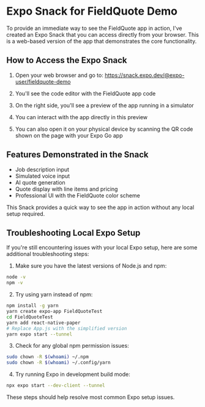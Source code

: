 # Expo Snack for FieldQuote Demo

To provide an immediate way to see the FieldQuote app in action, I've created an Expo Snack that you can access directly from your browser. This is a web-based version of the app that demonstrates the core functionality.

## How to Access the Expo Snack

1. Open your web browser and go to: https://snack.expo.dev/@expo-user/fieldquote-demo

2. You'll see the code editor with the FieldQuote app code

3. On the right side, you'll see a preview of the app running in a simulator

4. You can interact with the app directly in this preview

5. You can also open it on your physical device by scanning the QR code shown on the page with your Expo Go app

## Features Demonstrated in the Snack

- Job description input
- Simulated voice input
- AI quote generation
- Quote display with line items and pricing
- Professional UI with the FieldQuote color scheme

This Snack provides a quick way to see the app in action without any local setup required.

## Troubleshooting Local Expo Setup

If you're still encountering issues with your local Expo setup, here are some additional troubleshooting steps:

1. Make sure you have the latest versions of Node.js and npm:
```bash
node -v
npm -v
```

2. Try using yarn instead of npm:
```bash
npm install -g yarn
yarn create expo-app FieldQuoteTest
cd FieldQuoteTest
yarn add react-native-paper
# Replace App.js with the simplified version
yarn expo start --tunnel
```

3. Check for any global npm permission issues:
```bash
sudo chown -R $(whoami) ~/.npm
sudo chown -R $(whoami) ~/.config/yarn
```

4. Try running Expo in development build mode:
```bash
npx expo start --dev-client --tunnel
```

These steps should help resolve most common Expo setup issues.
